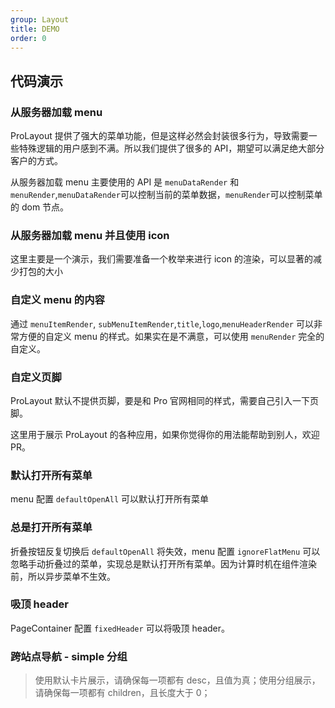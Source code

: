 ```yaml
---
group: Layout
title: DEMO
order: 0
---
```


## 代码演示

<code src="../../../demos/layout/base.tsx"  iframe="650" title="基础使用"></code>

<code src="../../../demos/layout/help.tsx"   iframe="650" title="高级帮助"></code>

<code src="../../../demos/layout/draggableHelp.tsx"  debug iframe="650" title="支持拖动的高级帮助"></code>

<code src="../../../demos/layout/proHelpModal.tsx"   iframe="650" title="浮层高级帮助"></code>

<code src="../../../demos/layout/async-load-help.tsx"   iframe="650" title="远程加载帮助"></code>

<code src="../../../demos/layout/theme.tsx" iframe="650" title="通过 token 修改样式"></code>

<code src="../../../demos/layout/debug-demo.tsx"  debug background="var(--main-bg-color)" iframe="550" title="黑色主紧凑主题"></code>

<code src="../../../demos/layout/dark.tsx" iframe="650" title="黑色主题"></code>

<code src="../../../demos/layout/siderMode.tsx" iframe="650" title="侧栏导航 中后台产品默认推荐"></code>

<code src="../../../demos/layout/mixMode.tsx" iframe="650" title="混合导航"></code>

<code src="../../../demos/layout/topMode.tsx" iframe="650" title="顶部导航"></code>

<code src="../../../demos/layout/designSiderMenu.tsx" iframe="650" title="侧栏导航宽度256px"></code>

<code src="../../../demos/layout/footer-global-tools.tsx" iframe="650" title="页脚工具栏和全局公告"></code>

<code src="../../../demos/layout/collapsedShowTitle.tsx" iframe="650" title=" 收起时展示 title"></code>

<code src="../../../demos/layout/menu-group.tsx" iframe="650" title="不分组菜单样式"></code>

<code src="../../../demos/layout/classicMode.tsx" iframe="650" title="经典导航样式"></code>

<code src="../../../demos/layout/background-context.tsx" iframe="650" title="通过调整页面背景内容调整整体氛围"></code>

<code src="../../../demos/layout/designMenuCss.tsx" iframe="650" title="定制菜单样式"></code>

<code src="../../../demos/layout/pageSimplify.tsx" iframe="650" title="通过设置页背景和卡片样式简化界面层次"></code>

<code src="../../../demos/layout/customSider.tsx" iframe="650" title="自定侧栏菜单下方区域"></code>

<code src="../../../demos/layout/siteMenu.tsx" iframe="650" title="菜单展开-站点地图"></code>

### 从服务器加载 menu

ProLayout 提供了强大的菜单功能，但是这样必然会封装很多行为，导致需要一些特殊逻辑的用户感到不满。所以我们提供了很多的 API，期望可以满足绝大部分客户的方式。

从服务器加载 menu 主要使用的 API 是 `menuDataRender` 和 `menuRender`,`menuDataRender`可以控制当前的菜单数据，`menuRender`可以控制菜单的 dom 节点。

<code src="../../../demos/layout/dynamicMenu.tsx" iframe="650"></code>

### 从服务器加载 menu 并且使用 icon

这里主要是一个演示，我们需要准备一个枚举来进行 icon 的渲染，可以显著的减少打包的大小

<code src="../../../demos/layout/antd@4MenuIconFormServe.tsx" iframe="610"></code>

### 自定义 menu 的内容

通过 `menuItemRender`, `subMenuItemRender`,`title`,`logo`,`menuHeaderRender` 可以非常方便的自定义 menu 的样式。如果实在是不满意，可以使用 `menuRender` 完全的自定义。

<code src="../../../demos/layout/customizeMenu.tsx" iframe="650"></code>

### 自定义页脚

ProLayout 默认不提供页脚，要是和 Pro 官网相同的样式，需要自己引入一下页脚。

<code src="../../../demos/layout/footer.tsx" iframe="650"></code>

这里用于展示 ProLayout 的各种应用，如果你觉得你的用法能帮助到别人，欢迎 PR。

<code src="../../../demos/layout/searchMenu.tsx" title="搜索菜单" iframe="650"></code>

<code src="../../../demos/layout/MultipleMenuOnePath.tsx" title="多个路由对应一个菜单项" iframe="650"></code>

### 默认打开所有菜单

menu 配置 `defaultOpenAll` 可以默认打开所有菜单

<code src="../../../demos/layout/DefaultOpenAllMenu.tsx" iframe="650"></code>

### 总是打开所有菜单

折叠按钮反复切换后 `defaultOpenAll` 将失效，menu 配置 `ignoreFlatMenu` 可以忽略手动折叠过的菜单，实现总是默认打开所有菜单。因为计算时机在组件渲染前，所以异步菜单不生效。

<code src="../../../demos/layout/AlwaysDefaultOpenAllMenu.tsx" iframe="650"></code>

<code src="../../../demos/layout/IconFont.tsx" title="使用 IconFont" iframe="650"></code>

### 吸顶 header

PageContainer 配置 `fixedHeader` 可以将吸顶 header。

<code src="../../../demos/layout/ghost.tsx" title="ghost 模式" iframe="650"></code>

<code src="../../../demos/layout/Nested.tsx" title="嵌套布局" iframe="650"></code>

<code src="../../../demos/layout/customize-collapsed.tsx" title="自定义的 collapse" iframe="650"></code>

<code src="../../../demos/layout/top-breadcrumb.tsx" title="面包屑显示在顶部" iframe="650"></code>

<code src="../../../demos/layout/immersive-navigation.tsx" title="多级站点导航" iframe="650"></code>

<code src="../../../demos/layout/immersive-navigation-top.tsx" title="沉浸式导航" iframe="650"></code>

### 跨站点导航 - simple 分组

> 使用默认卡片展示，请确保每一项都有 desc，且值为真；使用分组展示，请确保每一项都有 children，且长度大于 0；

<code src="../../../demos/layout/appList-group.tsx" title="跨站点导航列表 分组模式" iframe="650"></code>

<code src="../../../demos/layout/error-boundaries.tsx" title="layout 自带了错误处理功能，防止白屏" iframe="650"></code>

<code src="../../../demos/layout/splitMenus.tsx" title="splitMenus" debug iframe="650"></code>
